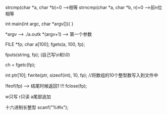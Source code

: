 strcmp(char *a, char *b)=0      -->相等
strncmp(char *a, char *b, n)=0  -->前n位相等

int main(int argc, char *argv[]){
}

*argv --> ./a.outk
*(argv+1) --> 第一个参数


FILE *fp;
char a[100];
fgets(a, 100, fp);

fputs(string, fp); (自己写\n和\0)


ch = fgetc(fp);

int ptr[10];
fwrite(ptr, sizeof(int), 10, fp); //将数组的10个整型数写入到文件中

!feof(fp) --> 结尾时候返回1
!!!
fclose(fp);

w只写 r只读 a尾部追加

十六进制长整型
scanf("%#lx");
